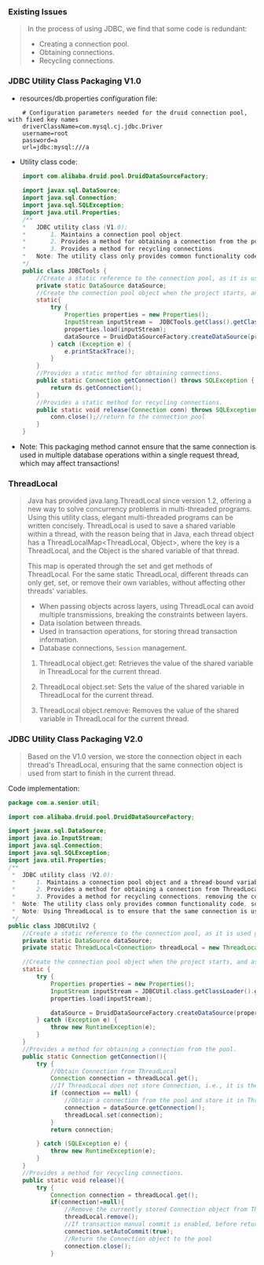### Existing Issues
> In the process of using JDBC, we find that some code is redundant:
> - Creating a connection pool.
> - Obtaining connections.
> - Recycling connections.

### JDBC Utility Class Packaging V1.0

- resources/db.properties configuration file:

```properties
    # Configuration parameters needed for the druid connection pool, with fixed key names
    driverClassName=com.mysql.cj.jdbc.Driver
    username=root
    password=a
    url=jdbc:mysql:///a
```

- Utility class code:

```java
    import com.alibaba.druid.pool.DruidDataSourceFactory;
    
    import javax.sql.DataSource;
    import java.sql.Connection;
    import java.sql.SQLException;
    import java.util.Properties;
    /**
    *	JDBC utility class (V1.0):
    *		1. Maintains a connection pool object.
    *		2. Provides a method for obtaining a connection from the pool.
    *		3. Provides a method for recycling connections.
    *	Note: The utility class only provides common functionality code, so all methods are static!
    */
    public class JDBCTools {
        //Create a static reference to the connection pool, as it is used globally in the current project.
        private static DataSource dataSource;
        //Create the connection pool object when the project starts, and assign it to dataSource
        static{
            try {
                Properties properties = new Properties();
                InputStream inputStream =  JDBCTools.getClass().getClassLoader().getSystemResourceAsStream("db.properties");
                properties.load(inputStream);
                dataSource = DruidDataSourceFactory.createDataSource(properties);
            } catch (Exception e) {
                e.printStackTrace();
            }
        }
        //Provides a static method for obtaining connections.
        public static Connection getConnection() throws SQLException {
            return ds.getConnection();
        }
        //Provides a static method for recycling connections.
        public static void release(Connection conn) throws SQLException {
            conn.close();//return to the connection pool
        }
    }
```

- Note: This packaging method cannot ensure that the same connection is used in multiple database operations within a single request thread, which may affect transactions!

### ThreadLocal

> Java has provided java.lang.ThreadLocal since version 1.2, offering a new way to solve concurrency problems in multi-threaded programs. Using this utility class, elegant multi-threaded programs can be written concisely. ThreadLocal is used to save a shared variable within a thread, with the reason being that in Java, each thread object has a ThreadLocalMap<ThreadLocal, Object>, where the key is a ThreadLocal, and the Object is the shared variable of that thread.
>
> This map is operated through the set and get methods of ThreadLocal. For the same static ThreadLocal, different threads can only get, set, or remove their own variables, without affecting other threads' variables.
>
> - When passing objects across layers, using ThreadLocal can avoid multiple transmissions, breaking the constraints between layers.
> - Data isolation between threads.
> - Used in transaction operations, for storing thread transaction information.
> - Database connections, `Session` management.
>
> 1. ThreadLocal object.get: Retrieves the value of the shared variable in ThreadLocal for the current thread.
>
> 2. ThreadLocal object.set: Sets the value of the shared variable in ThreadLocal for the current thread.
>
> 3. ThreadLocal object.remove: Removes the value of the shared variable in ThreadLocal for the current thread.


### JDBC Utility Class Packaging V2.0

> Based on the V1.0 version, we store the connection object in each thread's ThreadLocal, ensuring that the same connection object is used from start to finish in the current thread.

Code implementation:

```java
package com.a.senior.util;

import com.alibaba.druid.pool.DruidDataSourceFactory;

import javax.sql.DataSource;
import java.io.InputStream;
import java.sql.Connection;
import java.sql.SQLException;
import java.util.Properties;
/**
 *  JDBC utility class (V2.0):
 *      1. Maintains a connection pool object and a thread-bound variable's ThreadLocal object.
 *      2. Provides a method for obtaining a connection from ThreadLocal.
 *      3. Provides a method for recycling connections, removing the connection to be recycled from ThreadLocal during the process.
 *  Note: The utility class only provides common functionality code, so all methods are static!
 *  Note: Using ThreadLocal is to ensure that the same connection is used in multiple database operations within a single thread!
 */
public class JDBCUtilV2 {
    //Create a static reference to the connection pool, as it is used globally in the current project.
    private static DataSource dataSource;
    private static ThreadLocal<Connection> threadLocal = new ThreadLocal<>();

    //Create the connection pool object when the project starts, and assign it to dataSource
    static {
        try {
            Properties properties = new Properties();
            InputStream inputStream = JDBCUtil.class.getClassLoader().getResourceAsStream("db.properties");
            properties.load(inputStream);

            dataSource = DruidDataSourceFactory.createDataSource(properties);
        } catch (Exception e) {
            throw new RuntimeException(e);
        }
    }
    //Provides a method for obtaining a connection from the pool.
    public static Connection getConnection(){
        try {
            //Obtain Connection from ThreadLocal
            Connection connection = threadLocal.get();
            //If ThreadLocal does not store Connection, i.e., it is the first time obtaining it
            if (connection == null) {
                //Obtain a connection from the pool and store it in ThreadLocal.
                connection = dataSource.getConnection();
                threadLocal.set(connection);
            }
            return connection;

        } catch (SQLException e) {
            throw new RuntimeException(e);
        }
    }
    //Provides a method for recycling connections.
    public static void release(){
        try {
            Connection connection = threadLocal.get();
            if(connection!=null){
                //Remove the currently stored Connection object from ThreadLocal
                threadLocal.remove();
                //If transaction manual commit is enabled, before returning the connection to the pool after operation, set the transaction's auto-commit to true
                connection.setAutoCommit(true);
                //Return the Connection object to the pool
                connection.close();
            }
```

